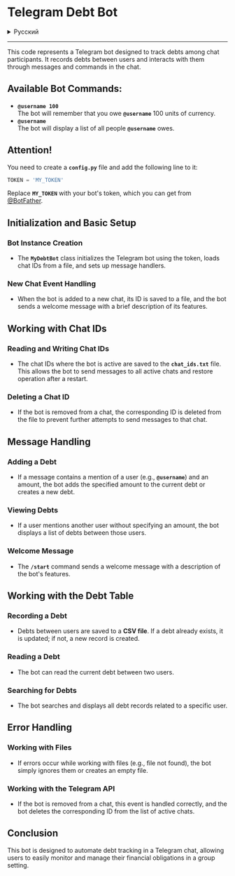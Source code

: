 # Telegram Debt Bot

<details>
  <summary>Русский</summary>

Этот код представляет собой Телеграм-бота, предназначенного для учета долгов участников чата. Он отслеживает и записывает долги между пользователями, а также взаимодействует с пользователями через сообщения и команды в чате.

## Доступные команды бота:
- **`@username 100`**  
  Бот запомнит, что вы должны пользователю **`@username`** 100 денег.
- **`@username`**  
  Бот выведет список всех людей, кому пользователь **`@username`** должен.

## Внимание!
Для работы вам требуется самостоятельно создать файл **`config.py`** и прописать в нем строчку вида:

```python
TOKEN = 'MY_TOKEN'
```

Вместо **`MY_TOKEN`** укажите токен вашего бота, полученный от [@BotFather](https://t.me/BotFather).

## Инициализация и базовая настройка

### Создание экземпляра бота
- В классе **`MyDebtBot`** инициализируется Телеграм-бот с использованием токена, загружаются ID чатов из файла и настраиваются обработчики сообщений.

### Обработка событий нового чата
- При добавлении бота в новый чат его ID сохраняется в файл, и бот отправляет приветственное сообщение с кратким описанием своих возможностей.

## Работа с ID чатов

### Чтение и запись ID чатов
- ID чатов, в которых бот активен, сохраняются в файл **`chat_ids.txt`**. Это позволяет боту отправлять сообщения всем активным чатам и восстанавливать работу после перезапуска.

### Удаление ID чата
- Если бот был удален из чата, соответствующий ID удаляется из файла, чтобы избежать дальнейших попыток отправки сообщений в этот чат.

## Обработка сообщений

### Добавление долга
- Если сообщение содержит упоминание пользователя (например, **`@username`**) и сумму, бот добавляет указанную сумму к текущему долгу или создает новый долг.

### Просмотр долгов
- Если пользователь упоминает другого пользователя без указания суммы, бот показывает список долгов между этими пользователями.

### Приветственное сообщение
- Команда **`/start`** отправляет приветственное сообщение с описанием возможностей бота.

## Работа с таблицей долгов

### Запись долга
- Долги между пользователями сохраняются в **CSV-файл**. Если долг уже существует, он обновляется; если нет — создается новая запись.

### Чтение долга
- Бот может читать текущий долг между двумя пользователями.

### Поиск долгов
- Бот ищет и отображает все записи о долгах, связанных с конкретным пользователем.

## Обработка ошибок

### Работа с файлами
- Если при работе с файлами возникают ошибки (например, файл не найден), бот просто игнорирует их или создает пустой файл.

### Работа с Телеграм API
- Если бот был удален из чата, это событие корректно обрабатывается, и бот удаляет соответствующий ID из списка активных чатов.

## Заключение
Этот бот предназначен для автоматизации учета долгов в Телеграм-чате, что позволяет пользователям легко отслеживать и управлять своими финансовыми обязательствами в групповом общении.
</details>

___
This code represents a Telegram bot designed to track debts among chat participants. It records debts between users and interacts with them through messages and commands in the chat.

## Available Bot Commands:
- **`@username 100`**  
  The bot will remember that you owe **`@username`** 100 units of currency.
- **`@username`**  
  The bot will display a list of all people **`@username`** owes.

## Attention!
You need to create a **`config.py`** file and add the following line to it:

```python
TOKEN = 'MY_TOKEN'
```

Replace **`MY_TOKEN`** with your bot's token, which you can get from [@BotFather](https://t.me/BotFather).

## Initialization and Basic Setup

### Bot Instance Creation
- The **`MyDebtBot`** class initializes the Telegram bot using the token, loads chat IDs from a file, and sets up message handlers.

### New Chat Event Handling
- When the bot is added to a new chat, its ID is saved to a file, and the bot sends a welcome message with a brief description of its features.

## Working with Chat IDs

### Reading and Writing Chat IDs
- The chat IDs where the bot is active are saved to the **`chat_ids.txt`** file. This allows the bot to send messages to all active chats and restore operation after a restart.

### Deleting a Chat ID
- If the bot is removed from a chat, the corresponding ID is deleted from the file to prevent further attempts to send messages to that chat.

## Message Handling

### Adding a Debt
- If a message contains a mention of a user (e.g., **`@username`**) and an amount, the bot adds the specified amount to the current debt or creates a new debt.

### Viewing Debts
- If a user mentions another user without specifying an amount, the bot displays a list of debts between those users.

### Welcome Message
- The **`/start`** command sends a welcome message with a description of the bot's features.

## Working with the Debt Table

### Recording a Debt
- Debts between users are saved to a **CSV file**. If a debt already exists, it is updated; if not, a new record is created.

### Reading a Debt
- The bot can read the current debt between two users.

### Searching for Debts
- The bot searches and displays all debt records related to a specific user.

## Error Handling

### Working with Files
- If errors occur while working with files (e.g., file not found), the bot simply ignores them or creates an empty file.

### Working with the Telegram API
- If the bot is removed from a chat, this event is handled correctly, and the bot deletes the corresponding ID from the list of active chats.

## Conclusion
This bot is designed to automate debt tracking in a Telegram chat, allowing users to easily monitor and manage their financial obligations in a group setting.
